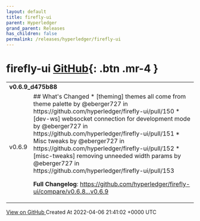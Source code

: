```yaml
---
layout: default
title: firefly-ui
parent: Hyperledger
grand_parent: Releases
has_children: false
permalink: /releases/hyperledger/firefly-ui
---
```


# firefly-ui <span class="fs-3 right-align">[GitHub](https://github.com/hyperledger/firefly-ui){: .btn .mr-4 }</span>


<div>
    <table>
        <tr>
            <td colspan="2">
                <b>
                    v0.6.9_d475b88
                </b>
            </td>
        </tr>
        <tr>
            <td>
                <span class="chip">
                    v0.6.9
                </span>
            </td>
            <td>
                ## What's Changed
* [theming] themes all come from theme palette by @eberger727 in https://github.com/hyperledger/firefly-ui/pull/150
* [dev-ws] websocket connection for development mode by @eberger727 in https://github.com/hyperledger/firefly-ui/pull/151
* Misc tweaks by @eberger727 in https://github.com/hyperledger/firefly-ui/pull/152
* [misc-tweaks] removing unneeded width params by @eberger727 in https://github.com/hyperledger/firefly-ui/pull/153


**Full Changelog**: https://github.com/hyperledger/firefly-ui/compare/v0.6.8...v0.6.9
            </td>
        </tr>
    </table>
    <a href="https://github.com/hyperledger/firefly-ui/releases/tag/v0.6.9" class=".btn">
        View on GitHub
    </a>
    <span class="right-align">
        Created At 2022-04-06 21:41:02 +0000 UTC
    </span>
</div>

